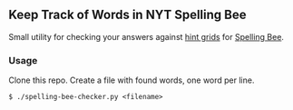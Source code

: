## Keep Track of Words in NYT Spelling Bee

Small utility for checking your answers against [hint grids](https://www.nytimes.com/spotlight/spelling-bee-forum) for [Spelling Bee](https://www.nytimes.com/puzzles/spelling-bee).

### Usage

Clone this repo. Create a file with found words, one word per line.

``` shell
$ ./spelling-bee-checker.py <filename>
```

